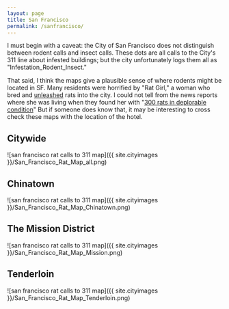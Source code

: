```yaml
---
layout: page
title: San Francisco
permalink: /sanfrancisco/
---
```


I must begin with a caveat: the City of San Francisco does not distinguish between rodent calls and insect calls. These dots are all calls to the City's 311 line about infested buildings; but the city unfortunately logs them all as "Infestation_Rodent_Insect." 

That said, I think the maps give a plausible sense of where rodents might be located in SF. Many residents were horrified by "Rat Girl," a woman who bred and [unleashed](http://blog.sfgate.com/stew/2014/05/30/s-f-at-loss-over-rat-girls-rodent-hoarding-video/) rats into the city. I could not tell from the news reports where she was living when they found her with "[300 rats in deplorable condition](http://www.nbcbayarea.com/news/weird/San-Francisco-Woman-Breeds-Rats-Releases-Them-in-City-Parks-261331461.html)" But if someone does know that, it may be interesting to cross check these maps with the location of the hotel.     


## Citywide
![san francisco rat calls to 311 map]({{ site.cityimages }}/San_Francisco_Rat_Map_all.png) 

## Chinatown
![san francisco rat calls to 311 map]({{ site.cityimages }}/San_Francisco_Rat_Map_Chinatown.png)

## The Mission District
![san francisco rat calls to 311 map]({{ site.cityimages }}/San_Francisco_Rat_Map_Mission.png)

## Tenderloin
![san francisco rat calls to 311 map]({{ site.cityimages }}/San_Francisco_Rat_Map_Tenderloin.png)
